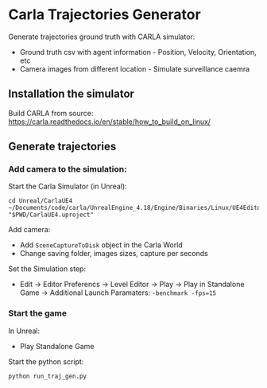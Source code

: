# Carla Trajectories Generator

Generate trajectories ground truth with CARLA simulator:
- Ground truth csv with agent information - Position, Velocity, Orientation, etc
- Camera images from different location - Simulate surveillance caemra

## Installation the simulator

Build CARLA from source: https://carla.readthedocs.io/en/stable/how_to_build_on_linux/

## Generate trajectories

### Add camera to the simulation:

Start the Carla Simulator (in Unreal):

    cd Unreal/CarlaUE4
    ~/Documents/code/carla/UnrealEngine_4.18/Engine/Binaries/Linux/UE4Editor "$PWD/CarlaUE4.uproject"

Add camera:

- Add `SceneCaptureToDisk` object in the Carla World
- Change saving folder, images sizes, capture per seconds

Set the Simulation step:

- Edit -> Editor Preferencs -> Level Editor -> Play -> Play in Standalone Game -> Additional Launch Paramaters: `-benchmark -fps=15`

### Start the game

In Unreal:

- Play Standalone Game

Start the python script:

    python run_traj_gen.py